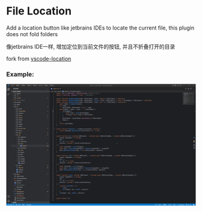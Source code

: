 # File Location

Add a location button like jetbrains IDEs to locate the current file, this plugin does not fold folders

像jetbrains IDE一样, 增加定位到当前文件的按钮, 并且不折叠打开的目录

fork from [vscode-location](https://github.com/yx1126/vscode-location)

### Example:

![example](resources/example.gif)